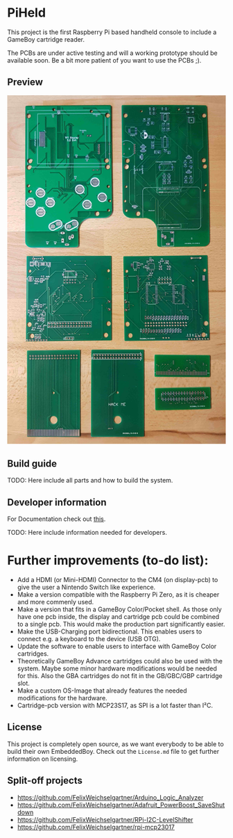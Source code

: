# PiHeld

This project is the first Raspberry Pi based handheld console to include a GameBoy cartridge reader.

The PCBs are under active testing and will a working prototype should be available soon. Be a bit more patient of you want to use the PCBs ;).

## Preview

![all_pcbs](./doc/img/pcbs_all_pcbs.jpg)

## Build guide

TODO: Here include all parts and how to build the system.

## Developer information

For Documentation check out [this](./doc/).

TODO: Here include information needed for developers.

# Further improvements (to-do list):

* Add a HDMI (or Mini-HDMI) Connector to the CM4 (on display-pcb) to give the user a Nintendo Switch like experience.
* Make a version compatible with the Raspberry Pi Zero, as it is cheaper and more commenly used.
* Make a version that fits in a GameBoy Color/Pocket shell. As those only have one pcb inside, the display and cartridge pcb could be combined to a single pcb. This would make the production part significantly easier.
* Make the USB-Charging port bidirectional. This enables users to connect e.g. a keyboard to the device (USB OTG).
* Update the software to enable users to interface with GameBoy Color cartridges.
* Theoretically GameBoy Advance cartridges could also be used with the system. Maybe some minor hardware modifications would be needed for this. Also the GBA cartridges do not fit in the GB/GBC/GBP cartridge slot.
* Make a custom OS-Image that already features the needed modifications for the hardware.
* Cartridge-pcb version with MCP23S17, as SPI is a lot faster than I²C.

## License

This project is completely open source, as we want everybody to be able to build their own EmbeddedBoy. Check out the `License.md` file to get further information on licensing.

## Split-off projects

* https://github.com/FelixWeichselgartner/Arduino_Logic_Analyzer
* https://github.com/FelixWeichselgartner/Adafruit_PowerBoost_SaveShutdown
* https://github.com/FelixWeichselgartner/RPi-I2C-LevelShifter
* https://github.com/FelixWeichselgartner/rpi-mcp23017
